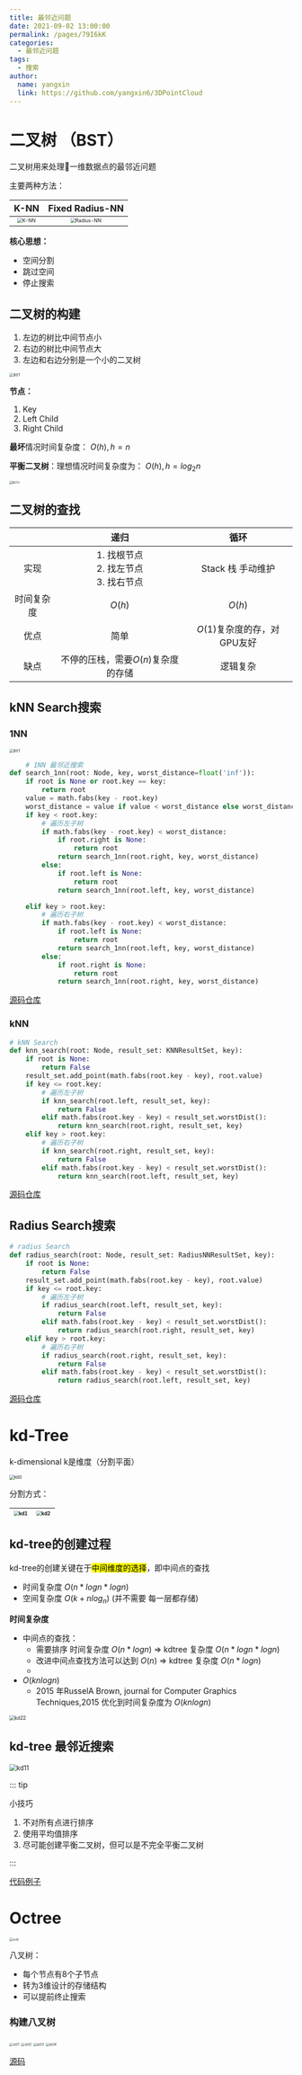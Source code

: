 ```yaml
---
title: 最邻近问题
date: 2021-09-02 13:00:00
permalink: /pages/79I6kK
categories: 
  - 最邻近问题
tags: 
  - 搜索
author: 
  name: yangxin
  link: https://github.com/yangxin6/3DPointCloud
---
```

# 二叉树 （BST）

二叉树用来处理一维数据点的最邻近问题

主要两种方法：

|                             K-NN                             |                       Fixed Radius-NN                        |
| :----------------------------------------------------------: | :----------------------------------------------------------: |
| <img src="https://cdn.jsdelivr.net/gh/yangxin6/img-hosting@master/images/K-NN.2cli9zheqj8k.jpg" alt="K-NN" style="zoom:54%;" /> | <img src="https://cdn.jsdelivr.net/gh/yangxin6/img-hosting@master/images/Radius-NN.1zr0svd875wg.jpg" alt="Radius-NN" style="zoom:54%;" /> |



**核心思想：** 

- 空间分割
- 跳过空间
- 停止搜索



## 二叉树的构建

1. 左边的树比中间节点小
2. 右边的树比中间节点大
3. 左边和右边分别是一个小的二叉树

<img src="https://cdn.jsdelivr.net/gh/yangxin6/img-hosting@master/images/BST.7c1mrspt3nw0.jpg" alt="BST" style="zoom:45%;" />



**节点：**

1. Key
2. Left Child
3. Right Child

**最坏**情况时间复杂度： $O(h), h=n$

**平衡二叉树**：理想情况时间复杂度为： $O(h), h = log_2n$

<img src="https://cdn.jsdelivr.net/gh/yangxin6/img-hosting@master/images/BST2.3gkyb2i5boo0.jpg" alt="BST2" style="zoom:35%;" />

## 二叉树的查找

|            |                        递归                         |            循环             |
| :--------: | :-------------------------------------------------: | :-------------------------: |
|    实现    | 1. 找根节点<br />2. 找左节点<br />3. 找右节点<br /> |      Stack 栈 手动维护      |
| 时间复杂度 |                       $O(h)$                        |           $O(h)$            |
|    优点    |                        简单                         | $O(1)$复杂度的存，对GPU友好 |
|    缺点    |         不停的压栈，需要$O(n)$复杂度的存储          |          逻辑复杂           |

## kNN Search搜索

### 1NN

<img src="https://cdn.jsdelivr.net/gh/yangxin6/img-hosting@master/images/BST.7c1mrspt3nw0.jpg" alt="BST" style="zoom:45%;" />

```python
	# 1NN 最邻近搜索
def search_1nn(root: Node, key, worst_distance=float('inf')):
    if root is None or root.key == key:
        return root
    value = math.fabs(key - root.key)
    worst_distance = value if value < worst_distance else worst_distance
    if key < root.key:
        # 遍历左子树
        if math.fabs(key - root.key) < worst_distance:
            if root.right is None:
                return root
            return search_1nn(root.right, key, worst_distance)
        else:
            if root.left is None:
                return root
            return search_1nn(root.left, key, worst_distance)

    elif key > root.key:
        # 遍历右子树
        if math.fabs(key - root.key) < worst_distance:
            if root.left is None:
                return root
            return search_1nn(root.left, key, worst_distance)
        else:
            if root.right is None:
                return root
            return search_1nn(root.right, key, worst_distance)
```

[源码仓库](https://github.com/yangxin6/3DPointCloud/blob/master/lesson2/bst.py)

### kNN

```python
# kNN Search
def knn_search(root: Node, result_set: KNNResultSet, key):
    if root is None:
        return False
    result_set.add_point(math.fabs(root.key - key), root.value)
    if key <= root.key:
        # 遍历左子树
        if knn_search(root.left, result_set, key):
            return False
        elif math.fabs(root.key - key) < result_set.worstDist():
            return knn_search(root.right, result_set, key)
    elif key > root.key:
        # 遍历右子树
        if knn_search(root.right, result_set, key):
            return False
        elif math.fabs(root.key - key) < result_set.worstDist():
            return knn_search(root.left, result_set, key)
```

[源码仓库](https://github.com/yangxin6/3DPointCloud/blob/master/lesson2/bst.py)

## Radius Search搜索

```python
# radius Search
def radius_search(root: Node, result_set: RadiusNNResultSet, key):
    if root is None:
        return False
    result_set.add_point(math.fabs(root.key - key), root.value)
    if key <= root.key:
        # 遍历左子树
        if radius_search(root.left, result_set, key):
            return False
        elif math.fabs(root.key - key) < result_set.worstDist():
            return radius_search(root.right, result_set, key)
    elif key > root.key:
        # 遍历右子树
        if radius_search(root.right, result_set, key):
            return False
        elif math.fabs(root.key - key) < result_set.worstDist():
            return radius_search(root.left, result_set, key)
```

[源码仓库](https://github.com/yangxin6/3DPointCloud/blob/master/lesson2/bst.py)

# kd-Tree

k-dimensional   k是维度（分割平面）

<img src="https://cdn.jsdelivr.net/gh/yangxin6/img-hosting@master/images/kd0.3ph98a7opsk0.jpg" alt="kd0" style="zoom:54%;" />

分割方式：

| <img src="https://cdn.jsdelivr.net/gh/yangxin6/img-hosting@master/images/kd1.3hty8jjaiug0.jpg" alt="kd1" style="zoom:54%;" /> | <img src="https://cdn.jsdelivr.net/gh/yangxin6/img-hosting@master/images/kd2.5fkl3qga0kc0.jpg" alt="kd2" style="zoom:54%;" /> |
| :----------------------------------------------------------: | :----------------------------------------------------------: |

## kd-tree的创建过程

kd-tree的创建关键在于<mark>中间维度的选择</mark>，即中间点的查找

- 时间复杂度 $O(n*logn*logn)$
- 空间复杂度 $O(k + nlog_n)$ (并不需要 每一层都存储)



**时间复杂度**

- 中间点的查找：
  - 需要排序 时间复杂度 $O(n*logn)$ => kdtree 复杂度 $O(n*logn*logn)$
  - 改进中间点查找方法可以达到 $O(n)$ => kdtree 复杂度 $O(n*logn)$
  - 
- $O(knlogn)$
  - 2015 年RusselA Brown, journal for Computer Graphics Techniques,2015 优化到时间复杂度为 $O(knlogn)$

<img src="https://cdn.jsdelivr.net/gh/yangxin6/img-hosting@master/images/kd22.4dvr2wdokxa0.gif" alt="kd22" style="zoom:60%;" />

## kd-tree 最邻近搜索



<img src="https://cdn.jsdelivr.net/gh/yangxin6/img-hosting@master/images/kd11.7czi5ewyeb00.gif" alt="kd11" style="zoom:80%;" />

::: tip

小技巧

1. 不对所有点进行排序
2. 使用平均值排序
3. 尽可能创建平衡二叉树，但可以是不完全平衡二叉树

:::



[代码例子](https://github.com/yangxin6/3DPointCloud/blob/master/lesson2/kdtree.py)



# Octree

<img src="https://cdn.jsdelivr.net/gh/yangxin6/img-hosting@master/images/oct0.5y5jtnksyws0.jpg" alt="oct0" style="zoom:36%;" />

八叉树：

- 每个节点有8个子节点
- 转为3维设计的存储结构
- 可以提前终止搜索

### 构建八叉树

<img src="https://cdn.jsdelivr.net/gh/yangxin6/img-hosting@master/images/oct1.6psbywufo500.jpg" alt="oct1" style="zoom:40%;" />

<img src="https://cdn.jsdelivr.net/gh/yangxin6/img-hosting@master/images/oct2.xht0wlhzka8.jpg" alt="oct2" style="zoom:40%;" />

<img src="https://cdn.jsdelivr.net/gh/yangxin6/img-hosting@master/images/oct3.52dsjg9jaj40.jpg" alt="oct3" style="zoom:40%;" />

<img src="https://cdn.jsdelivr.net/gh/yangxin6/img-hosting@master/images/oct4.ofoyqn71or4.jpg" alt="oct4" style="zoom:40%;" />

[源码](https://github.com/yangxin6/3DPointCloud/blob/master/lesson2/octree.py)

